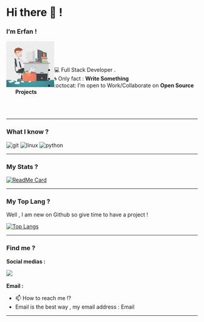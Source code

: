 <h1>Hi there 👋 !</h1>
<h3>I’m Erfan !</h3>

<img align="left" src="https://github.com/erfanoabdi/erfanoabdi/blob/main/Dev.jpg" width="25%"/>

<br>
<br>
<br>

- 💻 Full Stack Developer .
- :cyclone: Only fact : **Write Something**
- :octocat: I’m open to Work/Collaborate on **Open Source Projects**

<br>
<br>

<hr>

### What I know ?
<p align="left"><img src="https://www.vectorlogo.zone/logos/git-scm/git-scm-icon.svg" alt="git" width="40" height="40"/> <img src="https://devicons.github.io/devicon/devicon.git/icons/linux/linux-original.svg" alt="linux" width="40" height="40"/> <img src="https://devicons.github.io/devicon/devicon.git/icons/python/python-original.svg" alt="python" width="40" height="40"/></p>

<hr>

### My Stats ?
[![ReadMe Card](https://github-readme-stats.vercel.app/api?username=erfanoabdi&show_icons=true)](https://github.com/erfanoabdi)

<hr>

### My Top Lang ?

<p>Well , I am new on Github so give time to have a project !</p>

[![Top Langs](https://github-readme-stats.vercel.app/api/top-langs/?username=erfanoabdi&layout=compact)](https://github.com/erfanoabdi)

<hr>

### Find me ?
<p><b>Social medias :</b></p>

[<img src="https://img.icons8.com/color/48/000000/twitter.png" width="3.5%"/>](https://twitter.com/Khode_Erfan)

<p><b>Email :</b></p>

- 📫 How to reach me !?
- Email is the best way , my email address : Email

<hr>

<!--

### My Friends ?
<ul>
    <li>My Real Friend : <b><a href="https://github.com/erfansaberi">Erfan Saberi</a></b> 🌟</li>
    <li>My Best Friend : <b><a href="https://github.com/Annahita2004">Annahita</a> 💖</b></li>
</ul>

<hr>

-->